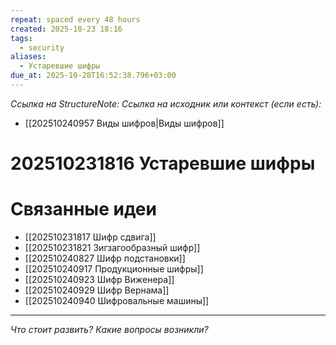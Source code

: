```yaml
---
repeat: spaced every 48 hours
created: 2025-10-23 18:16
tags:
  - security
aliases:
  - Устаревшие шифры
due_at: 2025-10-28T16:52:38.796+03:00
---
```

*Ссылка на StructureNote:*
*Ссылка на исходник или контекст (если есть):*
- [[202510240957 Виды шифров|Виды шифров]]
# 202510231816 Устаревшие шифры


# Связанные идеи

- [[202510231817 Шифр сдвига]] 
- [[202510231821 Зигзагообразный шифр]] 
- [[202510240827 Шифр подстановки]] 
- [[202510240917 Продукционные шифры]] 
- [[202510240923 Шифр Виженера]] 
- [[202510240929 Шифр Вернама]] 
- [[202510240940 Шифровальные машины]] 

---

*Что стоит развить? Какие вопросы возникли?*
